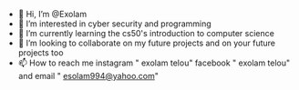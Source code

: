 - 👋 Hi, I’m @Exolam
- 👀 I’m interested in cyber security and programming 
- 🌱 I’m currently learning the cs50's introduction to computer science
- 💞️ I’m looking to collaborate on my future projects and on your future projects too
- 📫 How to reach me instagram " exolam telou" facebook " exolam telou" and email " esolam994@yahoo.com"

<!---
Exolam/Exolam is a ✨ special ✨ repository because its `README.md` (this file) appears on your GitHub profile.
You can click the Preview link to take a look at your changes.
--->
